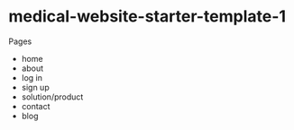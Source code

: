 # medical-website-starter-template-1


Pages
- home
- about
- log in
- sign up
- solution/product
- contact
- blog